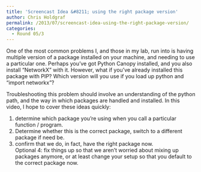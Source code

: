 ```yaml
---
title: 'Screencast Idea &#8211; using the right package version'
author: Chris Holdgraf
permalink: /2013/07/screencast-idea-using-the-right-package-version/
categories:
  - Round 05/3
---
```

One of the most common problems I, and those in my lab, run into is having multiple version of a package installed on your machine, and needing to use a particular one. Perhaps you&#8217;ve got Python Canopy installed, and you also install &#8220;NetworkX&#8221; with it. However, what if you&#8217;ve already installed this package with PIP? Which version will you use if you load up python and &#8220;import networkx&#8221;?

Troubleshooting this problem should involve an understanding of the python path, and the way in which packages are handled and installed. In this video, I hope to cover these ideas quickly:

1. determine which package you&#8217;re using when you call a particular function / program.  
2. Determine whether this is the correct package, switch to a different package if need be.  
3. confirm that we do, in fact, have the right package now.  
Optional 4: fix things up so that we aren&#8217;t worried about mixing up packages anymore, or at least change your setup so that you default to the correct package now.
